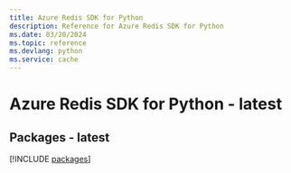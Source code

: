 ```yaml
---
title: Azure Redis SDK for Python
description: Reference for Azure Redis SDK for Python
ms.date: 03/20/2024
ms.topic: reference
ms.devlang: python
ms.service: cache
---
```

# Azure Redis SDK for Python - latest
## Packages - latest
[!INCLUDE [packages](redis-index.md)]
